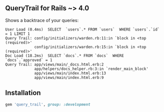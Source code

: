 ## QueryTrail for Rails ~> 4.0

Shows a backtrace of your queries:

```
User Load (0.4ms)  SELECT  `users`.* FROM `users`  WHERE `users`.`id` = 1 LIMIT 1
Query Trail: config/initializers/warden.rb:11:in `block in <top (required)>'
             config/initializers/warden.rb:15:in `block in <top (required)>'
Doc Load (18.2ms)  SELECT `docs`.* FROM `docs`  WHERE `docs`.`approved` = 1
Query Trail: app/views/main/_docs.html.erb:2
             app/helpers/docs_helper.rb:3:in `render_main_block'
             app/views/main/index.html.erb:13
             app/views/main/index.html.erb:9
```

## Installation

```ruby
gem 'query_trail', group: :development
```
